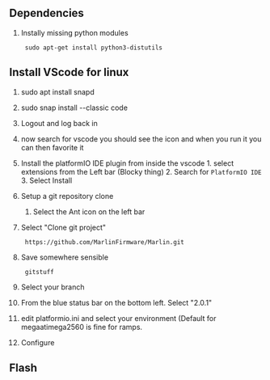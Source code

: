 ## Dependencies
1. Instally missing python modules

        sudo apt-get install python3-distutils
   
## Install VScode for linux
1. sudo apt install snapd
2. sudo snap install --classic code
3. Logout and log back in
4. now search for vscode you should see the icon and when you run it you can then favorite it
5. Install the platformIO IDE plugin from inside the vscode
		1. select extensions from the Left bar (Blocky thing)
		2. Search for `PlatformIO IDE`
		3. Select Install
6. Setup a git repository clone
	1. Select the Ant icon on the left bar
7. Select "Clone git project"

        https://github.com/MarlinFirmware/Marlin.git
        
8. Save somewhere sensible

        gitstuff
9. Select your branch
10. From the blue status bar on the bottom left.  Select "2.0.1"  
11. edit platformio.ini and select your environment (Default for megaatimega2560 is fine for ramps.
12. Configure

## Flash

<!--stackedit_data:
eyJoaXN0b3J5IjpbOTExNTQ5MTgsLTgwOTYzNjY4Nyw1Njg0NT
MwMDAsLTEzODQ2MTAxMCwxODQwNzAyNzU3LC0xMTUwNzI0NjIw
LC03Mzg4Njg5OTQsMTEzNTc2MjMwNywxMjEzNTIyMTAxLDExNj
I1NzM5NDcsLTQ4Mzg2Nzg5NV19
-->
